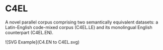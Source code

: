 # C4EL
A novel parallel corpus comprising two semantically equivalent datasets: a Latin-English code-mixed corpus (C4EL.LE) and its monolingual English counterpart (C4EL.EN). 

![SVG Example](C4.EN to C4EL.svg)
